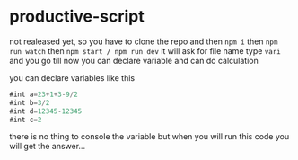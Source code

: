 # productive-script
not realeased yet, so you have to clone the repo and then 
`npm i`
then 
`npm run watch`
then 
`npm start / npm run dev`
it will ask for file name
type `vari`
and you go
till now you can declare variable and can do calculation

you can declare variables like this
```javascript
#int a=23+1+3-9/2
#int b=3/2
#int d=12345-12345
#int c=2
```
there is no thing to console the variable but when you will run this code you will get the answer...
